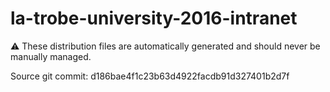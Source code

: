 # la-trobe-university-2016-intranet

:warning: These distribution files are automatically generated and should never be manually managed.

Source git commit: d186bae4f1c23b63d4922facdb91d327401b2d7f
